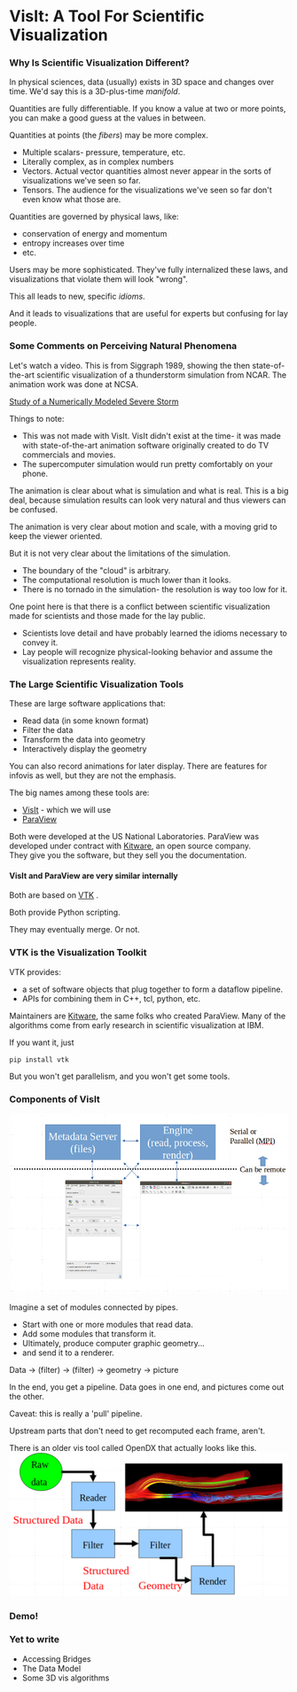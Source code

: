 # VisIt: A Tool For Scientific Visualization


### Why Is Scientific Visualization Different?

In physical sciences, data (usually) exists in 3D space and changes over time.
We'd say this is a 3D-plus-time *manifold*.

Quantities are fully differentiable.  If you know a value at two or more
points, you can make a good guess at the values in between.


Quantities at points (the *fibers*) may be more complex.
* Multiple scalars- pressure, temperature, etc.
* Literally complex, as in complex numbers
* Vectors.  Actual vector quantities almost never appear in the sorts of visualizations we've seen so far.
* Tensors.  The audience for the visualizations we've seen so far don't even know what those are.


Quantities are governed by physical laws, like:
* conservation of energy and momentum
* entropy increases over time
* etc.

Users may be more sophisticated.  They've fully internalized these laws, and
visualizations that violate them will look "wrong".


This all leads to new, specific *idioms*.

And it leads to visualizations that are useful for experts but
confusing for lay people.



### Some Comments on Perceiving Natural Phenomena

Let's watch a video.  This is from Siggraph 1989, showing the
then state-of-the-art scientific visualization of a thunderstorm
simulation from NCAR.  The animation work was done at NCSA.


[Study of a Numerically Modeled Severe Storm](https://mediaspace.illinois.edu/media/Study+of+%20a+Numerically+Modeled+Severe+Storm/1_dnby2rlw)


Things to note:
* This was not made with VisIt.  VisIt didn't exist at the time- it was made
with state-of-the-art animation software originally created to do TV
commercials and movies.
* The supercomputer simulation would run pretty comfortably on your phone.


The animation is clear about what is simulation and what is real.  This is a
big deal, because simulation results can look very natural and thus viewers
can be confused.

The animation is very clear about motion and scale, with a moving grid to
keep the viewer oriented.


But it is not very clear about the limitations of the simulation.
* The boundary of the "cloud" is arbitrary.
* The computational resolution is much lower than it looks.
* There is no tornado in the simulation- the resolution is way too low for it.


One point here is that there is a conflict between scientific visualization
made for scientists and those made for the lay public.
* Scientists love detail and have probably learned the idioms necessary to convey it.
* Lay people will recognize physical-looking behavior and assume the visualization represents reality.



### The Large Scientific Visualization Tools

These are large software applications that:
* Read data (in some known format)
* Filter the data
* Transform the data into geometry
* Interactively display the geometry


You can also record animations for later display.  There are features
for infovis as well, but they are not the emphasis.


The big names among these tools are:
* [VisIt](https://visit-dav.github.io/visit-website/) - which we will use
* [ParaView](https://www.paraview.org/)

Both were developed at the US National Laboratories.  ParaView was developed
under contract with [Kitware](https://www.kitware.com/), an open source
company.<br>
<span class='smalltext'>They give you the software, but they sell you the documentation.</span>


#### VisIt and ParaView are very similar internally

Both are based on [VTK](https://vtk.org/) .

Both provide Python scripting.

They may eventually merge.  Or not.



### VTK is the Visualization Toolkit

VTK provides:
* a set of software objects that plug together to form a dataflow pipeline.
* APIs for combining them in C++, tcl, python, etc.

Maintainers are [Kitware](https://www.kitware.com/), the same folks who
created ParaView.  Many of the algorithms come from early research in
scientific visualization at IBM.


If you want it, just
```
pip install vtk
```
But you won't get parallelism, and you won't get some tools.



### Components of VisIt

![VisIt component block diagram](images/components_of_visit.png)


Imagine a set of modules connected by pipes.
* Start with one or more modules that read data.
* Add some modules that transform it.
* Ultimately, produce computer graphic geometry...
* and send it to a renderer.

Data -> (filter) -> (filter) -> geometry -> picture

In the end, you get a pipeline.  Data goes in one end, and pictures
come out the other.


Caveat: this is really a 'pull' pipeline.

Upstream parts that don't need to get recomputed each frame, aren't.


There is an older vis tool called OpenDX that actually looks like this.
![Visualization as a pipeline](images/vis_pipeline.png)



### Demo!



### Yet to write

* Accessing Bridges
* The Data Model
* Some 3D vis algorithms